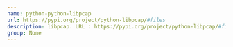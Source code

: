 ```yaml
---
name: python-python-libpcap
url: https://pypi.org/project/python-libpcap/#files
description: libpcap. URL : https://pypi.org/project/python-libpcap/#files Groups : None
group: None
---
```


